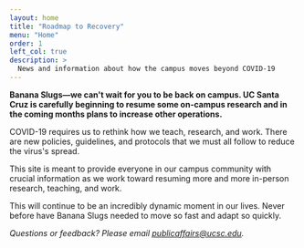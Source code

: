 ```yaml
---
layout: home
title: "Roadmap to Recovery"
menu: "Home"
order: 1
left_col: true
description: >
  News and information about how the campus moves beyond COVID-19
---
```


**Banana Slugs—we can't wait for you to be back on campus. UC Santa Cruz is carefully beginning to resume some on-campus research and in the coming months plans to increase other operations.**

COVID-19 requires us to rethink how we teach, research, and work. There are new policies, guidelines, and protocols that we must all follow to reduce the virus's spread. 

This site is meant to provide everyone in our campus community with crucial information as we work toward resuming more and more in-person research, teaching, and work.

This will continue to be an incredibly dynamic moment in our lives. Never before have Banana Slugs needed to move so fast and adapt so quickly. 

*Questions or feedback? Please email [publicaffairs@ucsc.edu](mailto:publicaffairs@ucsc.edu).*
   
